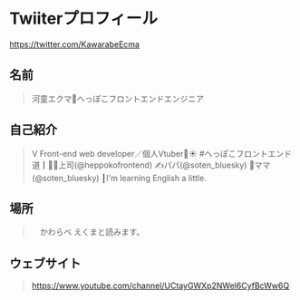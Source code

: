 # Twiiterプロフィール

<https://twitter.com/KawarabeEcma>

## 名前

> 河童エクマ🥒へっぽこフロントエンドエンジニア

## 自己紹介

> V Front-end web developer／個人Vtuber🥒☀️ #へっぽこフロントエンド道┃👨‍💻上司(@heppokofrontend) ✍️パパ(@soten_bluesky) 🕺ママ(@soten_bluesky) ┃I'm learning English a little.

## 場所

>　かわらべ えくまと読みます。

## ウェブサイト

> https://www.youtube.com/channel/UCtayGWXp2NWel6CyfBcWw6Q
